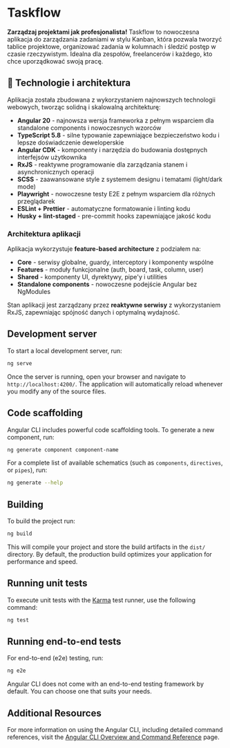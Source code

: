 # Taskflow

**Zarządzaj projektami jak profesjonalista!** Taskflow to nowoczesna aplikacja do zarządzania zadaniami w stylu Kanban, która pozwala tworzyć tablice projektowe, organizować zadania w kolumnach i śledzić postęp w czasie rzeczywistym. Idealna dla zespołów, freelancerów i każdego, kto chce uporządkować swoją pracę.

## 🚀 Technologie i architektura

Aplikacja została zbudowana z wykorzystaniem najnowszych technologii webowych, tworząc solidną i skalowalną architekturę:

- **Angular 20** - najnowsza wersja frameworka z pełnym wsparciem dla standalone components i nowoczesnych wzorców
- **TypeScript 5.8** - silne typowanie zapewniające bezpieczeństwo kodu i lepsze doświadczenie deweloperskie
- **Angular CDK** - komponenty i narzędzia do budowania dostępnych interfejsów użytkownika
- **RxJS** - reaktywne programowanie dla zarządzania stanem i asynchronicznych operacji
- **SCSS** - zaawansowane style z systemem designu i tematami (light/dark mode)
- **Playwright** - nowoczesne testy E2E z pełnym wsparciem dla różnych przeglądarek
- **ESLint + Prettier** - automatyczne formatowanie i linting kodu
- **Husky + lint-staged** - pre-commit hooks zapewniające jakość kodu

### Architektura aplikacji

Aplikacja wykorzystuje **feature-based architecture** z podziałem na:

- **Core** - serwisy globalne, guardy, interceptory i komponenty wspólne
- **Features** - moduły funkcjonalne (auth, board, task, column, user)
- **Shared** - komponenty UI, dyrektywy, pipe'y i utilities
- **Standalone components** - nowoczesne podejście Angular bez NgModules

Stan aplikacji jest zarządzany przez **reaktywne serwisy** z wykorzystaniem RxJS, zapewniając spójność danych i optymalną wydajność.

## Development server

To start a local development server, run:

```bash
ng serve
```

Once the server is running, open your browser and navigate to `http://localhost:4200/`. The application will automatically reload whenever you modify any of the source files.

## Code scaffolding

Angular CLI includes powerful code scaffolding tools. To generate a new component, run:

```bash
ng generate component component-name
```

For a complete list of available schematics (such as `components`, `directives`, or `pipes`), run:

```bash
ng generate --help
```

## Building

To build the project run:

```bash
ng build
```

This will compile your project and store the build artifacts in the `dist/` directory. By default, the production build optimizes your application for performance and speed.

## Running unit tests

To execute unit tests with the [Karma](https://karma-runner.github.io) test runner, use the following command:

```bash
ng test
```

## Running end-to-end tests

For end-to-end (e2e) testing, run:

```bash
ng e2e
```

Angular CLI does not come with an end-to-end testing framework by default. You can choose one that suits your needs.

## Additional Resources

For more information on using the Angular CLI, including detailed command references, visit the [Angular CLI Overview and Command Reference](https://angular.dev/tools/cli) page.
